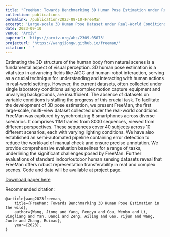 ```yaml
---
title: "FreeMan: Towards Benchmarking 3D Human Pose Estimation under Real-World Conditions"
collection: publications
permalink: /publication/2023-09-10-FreeMan
excerpt: 'Large-scale 3D Human Pose Dataset under Real-World Conditions'
date: 2023-09-10
venue: 'Arxiv'
paperurl: 'https://arxiv.org/abs/2309.05073'
projecturl: 'https://wangjiongw.github.io/freeman/'
citation: ' '
---
```


Estimating the 3D structure of the human body from natural scenes is a fundamental aspect of visual perception. 3D human pose estimation is a vital step in advancing fields like AIGC and human-robot interaction, serving as a crucial technique for understanding and interacting with human actions in real-world settings. However, the current datasets, often collected under single laboratory conditions using complex motion capture equipment and unvarying backgrounds, are insufficient. The absence of datasets on variable conditions is stalling the progress of this crucial task. To facilitate the development of 3D pose estimation, we present FreeMan, the first large-scale, multi-view dataset collected under the real-world conditions. FreeMan was captured by synchronizing 8 smartphones across diverse scenarios. It comprises 11M frames from 8000 sequences, viewed from different perspectives. These sequences cover 40 subjects across 10 different scenarios, each with varying lighting conditions. We have also established an semi-automated pipeline containing error detection to reduce the workload of manual check and ensure precise annotation. We provide comprehensive evaluation baselines for a range of tasks, underlining the significant challenges posed by FreeMan. Further evaluations of standard indoor/outdoor human sensing datasets reveal that FreeMan offers robust representation transferability in real and complex scenes. Code and data will be available at [project page](https://wangjiongw.github.io/freeman/).

[Download paper here](https://arxiv.org/abs/2309.05073)

Recommended citation:  

```
@article{wang2023freeman, 
    title={FreeMan: Towards Benchmarking 3D Human Pose Estimation in the wild},
    author={Wang, Jiong and Yang, Fengyu and Gou, Wenbo and Li, Bingliang and Yan, Danqi and Zeng, Ailing and Gao, Yijun and Wang, Junle and Zhang, Ruimao},
    year={2023},
}
```
